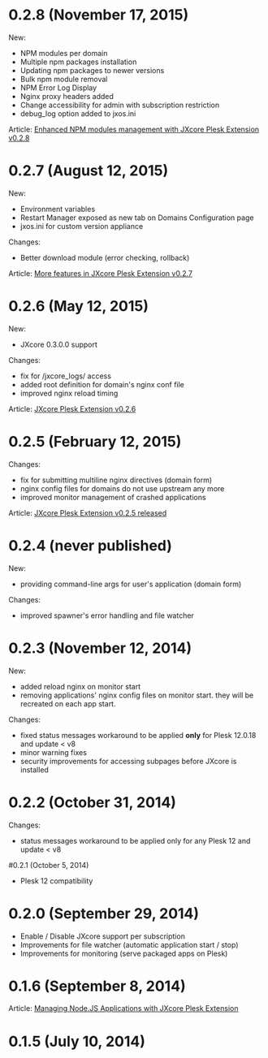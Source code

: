 # 0.2.8 (November 17, 2015)

New:
* NPM modules per domain
* Multiple npm packages installation
* Updating npm packages to newer versions
* Bulk npm module removal
* NPM Error Log Display
* Nginx proxy headers added
* Change accessibility for admin with subscription restriction
* debug_log option added to jxos.ini

Article: [Enhanced NPM modules management with JXcore Plesk Extension v0.2.8](http://jxcore.com/enhanced-npm-modules-management-with-jxcore-plesk-extension-v0-2-8/)

# 0.2.7 (August 12, 2015)

New:
* Environment variables
* Restart Manager exposed as new tab on Domains Configuration page
* jxos.ini for custom version appliance

Changes:
* Better download module (error checking, rollback)

Article: [More features in JXcore Plesk Extension v0.2.7](http://jxcore.com/more-features-in-jxcore-plesk-extension-v0-2-7/)

# 0.2.6 (May 12, 2015)

New:
* JXcore 0.3.0.0 support

Changes:
* fix for /jxcore_logs/ access
* added root definition for domain's nginx conf file
* improved nginx reload timing

Article: [JXcore Plesk Extension v0.2.6](http://jxcore.com/jxcore-plesk-extension-v2-0-6/)

# 0.2.5 (February 12, 2015)

Changes:
* fix for submitting multiline nginx directives (domain form)
* nginx config files for domains do not use upstream any more
* improved monitor management of crashed applications

Article: [JXcore Plesk Extension v0.2.5 released](http://jxcore.com/jxcore-plesk-extension-v2-0-5-released/)

# 0.2.4 (never published)

New:
* providing command-line args for user's application (domain form)

Changes:
* improved spawner's error handling and file watcher


# 0.2.3 (November 12, 2014)

New:
* added reload nginx on monitor start
* removing applications' nginx config files on monitor start. they will be recreated on each app start.

Changes:
* fixed status messages workaround to be applied **only** for Plesk 12.0.18 and update < v8
* minor warning fixes
* security improvements for accessing subpages before JXcore is installed


# 0.2.2 (October 31, 2014)

Changes:
* status messages workaround to be applied only for any Plesk 12 and update < v8


#0.2.1 (October 5, 2014)

* Plesk 12 compatibility


# 0.2.0 (September 29, 2014)

* Enable / Disable JXcore support per subscription
* Improvements for file watcher (automatic application start / stop)
* Improvements for monitoring (serve packaged apps on Plesk)


# 0.1.6 (September 8, 2014)

Article: [Managing Node.JS Applications with JXcore Plesk Extension](http://jxcore.com/managing-node-js-applications-with-jxcore-plesk-extension/)

# 0.1.5 (July 10, 2014)

